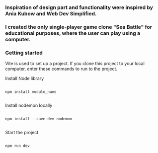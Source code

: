 ### Inspiration of design part and functionality were inspired by Ania Kubow and Web Dev Simplified.

### I created the only single-player game clone "Sea Battle" for educational purposes, where the user can play using a computer. 

### Getting started

Vite is used to set up a project. If you clone this project to your local computer, enter these commands to run to the project.

Install Node library

```npm

npm install module_name


```

Install nodemon locally

```

npm install --save-dev nodemon


```

Start the project

```npm

npm run dev

```
